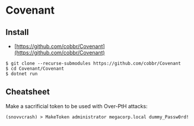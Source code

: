 # Covenant




## Install

- [https://github.com/cobbr/Covenant](https://github.com/cobbr/Covenant)

```
$ git clone --recurse-submodules https://github.com/cobbr/Covenant
$ cd Covenant/Covenant
$ dotnet run
```




## Cheatsheet

Make a sacrificial token to be used with Over-PtH attacks:

```
(snovvcrash) > MakeToken administrator megacorp.local dummy_Passw0rd!
```

